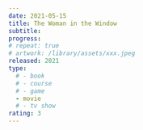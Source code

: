 ```yaml
---
date: 2021-05-15
title: The Woman in the Window
subtitle:
progress:
# repeat: true
# artwork: /library/assets/xxx.jpeg
released: 2021
type:
  # - book
  # - course
  # - game
  - movie
  # - tv show
rating: 3
---
```

